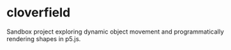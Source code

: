 # cloverfield
Sandbox project exploring dynamic object movement and programmatically rendering shapes in p5.js.
